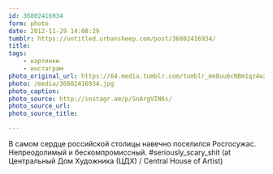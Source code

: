```yaml
---
id: 36802416934
form: photo
date: 2012-11-29 14:08:29
tumblr: https://untitled.urbansheep.com/post/36802416934/
title:
tags:
    - картинки
    - инстаграм
photo_original_url: https://64.media.tumblr.com/tumblr_me8uu6cNBm1qz4wzio1_640.jpg
photo: /media/36802416934.jpg
photo_caption: 
photo_source: http://instagr.am/p/SnArgVIN6s/
photo_source_url:
photo_source_title:

---
```


<p>В самом сердце российской столицы навечно поселился Росгосужас. Непреодолимый и бескомпромиссный. #seriously_scary_shit (at Центральный Дом Художника (ЦДХ) / Central House of Artist)</p>
